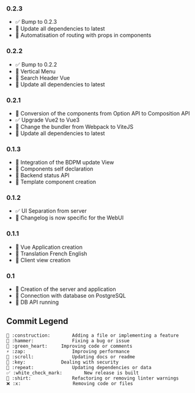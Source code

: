 ### 0.2.3
  - ✅ Bump to 0.2.3
  - 🔁 Update all dependencies to latest
  - 👕 Automatisation of routing with props in components

### 0.2.2
  - ✅ Bump to 0.2.2
  - 🚧 Vertical Menu
  - 🚧 Search Header Vue
  - 🔁 Update all dependencies to latest

### 0.2.1
  - 🚧 Conversion of the components from Option API to Composition API
  - ✅ Upgrade Vue2 to Vue3
  - 🔁 Change the bundler from Webpack to ViteJS
  - 🔁 Update all dependencies to latest

### 0.1.3
  - 🚧 Integration of the BDPM update View
  - 💚 Components self declaration
  - 💚 Backend status API
  - 📜 Template component creation

### 0.1.2
  - ✅ UI Separation from server
  - 📜 Changelog is now specific for the WebUI

### 0.1.1
  - 🚧 Vue Application creation
  - 🚧 Translation French English
  - 🚧 Client view creation

### 0.1
  - 🚧 Creation of the server and application
  - 🚧 Connection with database on PostgreSQL
  - 🚧 DB API running


## Commit Legend
```
🚧 :construction:		Adding a file or implementing a feature
🔨 :hammer:				Fixing a bug or issue
💚 :green_heart:		Improving code or comments
⚡ :zap:					Improving performance
📜 :scroll:				Updating docs or readme
🔑 :key:				Dealing with security
🔁 :repeat:				Updating dependencies or data
✅ :white_check_mark:		New release is built
👕 :shirt:				Refactoring or removing linter warnings
❌ :x:					Removing code or files
```